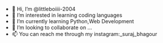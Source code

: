 - 👋 Hi, I’m @littleboiiii-2004 
- 👀 I’m interested in learning coding languages
- 🌱 I’m currently learning Python,Web Development
- 💞️ I’m looking to collaborate on ...
- 📫 You can reach me through my instagram:_suraj_bhagour

<!---
littleboiiii-2004/littleboiiii-2004 is a ✨ special ✨ repository because its `README.md` (this file) appears on your GitHub profile.
You can click the Preview link to take a look at your changes.
--->
